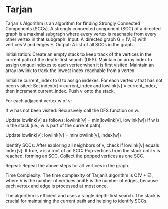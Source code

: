 # Tarjan


Tarjan's Algorithm is an algorithm for finding Strongly Connected Components (SCCs). A strongly connected component (SCC) of a directed graph is a maximal subgraph where every vertex is reachable from every other vertex in that subgraph.
Input: A directed graph G = (V, E) with vertices V and edges E.
Output: A list of all SCCs in the graph.


Initialization:
Create an empty stack to keep track of the vertices in the current path of the depth-first search (DFS).
Maintain an array index to assign unique indexes to each vertex when it is first visited.
Maintain an array lowlink to track the lowest index reachable from a vertex.

Initialize current_index to 0 to assign indexes.
For each vertex v that has not been visited:
Set index[v] = current_index and lowlink[v] = current_index, then increment current_index.
Push v onto the stack.

For each adjacent vertex w of v:

If w has not been visited:
Recursively call the DFS function on w.

Update lowlink[v] as follows:
lowlink[v] = min(lowlink[v], lowlink[w])
If w is in the stack (i.e., w is part of the current path):

Update lowlink[v]:
lowlink[v] = min(lowlink[v], index[w])

Identify SCCs:
After exploring all neighbors of v, check if lowlink[v] equals index[v]:
If true, v is a root of an SCC:
Pop vertices from the stack until v is reached, forming an SCC.
Collect the popped vertices as one SCC.

Repeat:
Repeat the above steps for all vertices in the graph.

Time Complexity:
The time complexity of Tarjan’s algorithm is O(V + E), where V is the number of vertices and E is the number of edges, because each vertex and edge is processed at most once.

The algorithm is efficient and uses a single depth-first search.
The stack is crucial for maintaining the current path and helping to identify SCCs.
